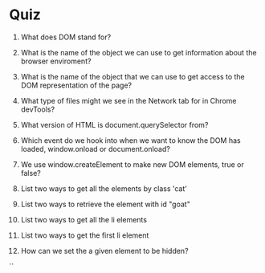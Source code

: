 # Quiz

1. What does DOM stand for?

2. What is the name of the object we can use to get information about the browser enviroment?

3. What is the name of the object that we can use to get access to the DOM representation of the page?

4. What type of files might we see in the Network tab for in Chrome devTools?

5. What version of HTML is document.querySelector from?

6. Which event do we hook into when we want to know the DOM has loaded, window.onload or document.onload?

7. We use window.createElement to make new DOM elements, true or false?

8. List two ways to get all the elements by class 'cat'

9. List two ways to retrieve the element with id "goat"

10. List two ways to get all the li elements

11. List two ways to get the first li element

12. How can we set the a given element to be hidden?

``